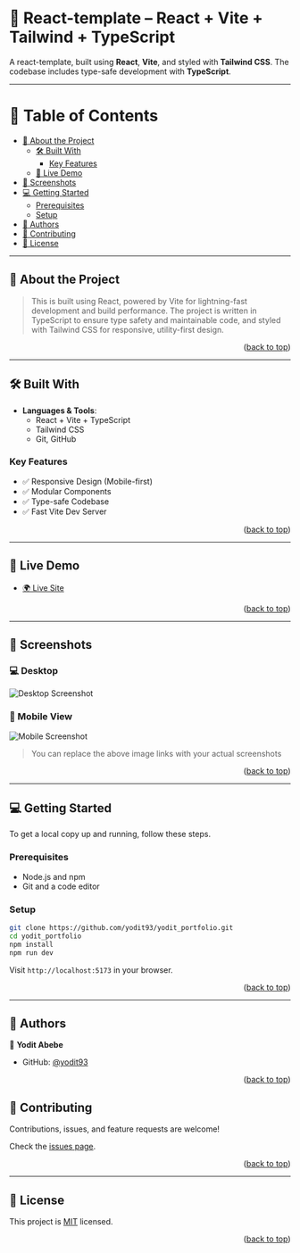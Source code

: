<!-- README TOP -->
<div id="readme-top"></div>

# 🚀 React-template – React + Vite + Tailwind + TypeScript

A react-template, built using **React**, **Vite**, and styled with **Tailwind CSS**. The codebase includes type-safe development with **TypeScript**.

---

<!-- TABLE OF CONTENTS -->

# 📗 Table of Contents

- [📖 About the Project](#about-project)
  - [🛠 Built With](#built-with)
    - [Key Features](#key-features)
  - [🚀 Live Demo](#live-demo)
- [📸 Screenshots](#screenshots)
- [💻 Getting Started](#getting-started)
  - [Prerequisites](#prerequisites)
  - [Setup](#setup)
- [👥 Authors](#authors)
- [🤝 Contributing](#contributing)
- [📝 License](#license)

---

<!-- ABOUT PROJECT -->

## 📖 About the Project <a name="about-project"></a>

> This is built using React, powered by Vite for lightning-fast development and build performance. The project is written in TypeScript to ensure type safety and maintainable code, and styled with Tailwind CSS for responsive, utility-first design.

<p align="right">(<a href="#readme-top">back to top</a>)</p>

---

<!-- BUILT WITH -->

## 🛠 Built With <a name="built-with"></a>

- **Languages & Tools**:
  - React + Vite + TypeScript
  - Tailwind CSS
  - Git, GitHub

### Key Features <a name="key-features"></a>

- ✅ Responsive Design (Mobile-first)
- ✅ Modular Components
- ✅ Type-safe Codebase
- ✅ Fast Vite Dev Server

<p align="right">(<a href="#readme-top">back to top</a>)</p>

---

<!-- LIVE DEMO -->

## 🚀 Live Demo <a name="live-demo"></a>

- [🌍 Live Site]()

<p align="right">(<a href="#readme-top">back to top</a>)</p>

---

<!-- SCREENSHOTS -->

## 📸 Screenshots <a name="screenshots"></a>

### 💻 Desktop

![Desktop Screenshot](./screenshots/home.png)

### 📱 Mobile View

![Mobile Screenshot](./screenshots/mobile.png)

> You can replace the above image links with your actual screenshots

<p align="right">(<a href="#readme-top">back to top</a>)</p>

---

<!-- GETTING STARTED -->

## 💻 Getting Started <a name="getting-started"></a>

To get a local copy up and running, follow these steps.

### Prerequisites <a name="prerequisites"></a>

- Node.js and npm
- Git and a code editor

### Setup <a name="setup"></a>

```bash
git clone https://github.com/yodit93/yodit_portfolio.git
cd yodit_portfolio
npm install
npm run dev
```

Visit `http://localhost:5173` in your browser.

<p align="right">(<a href="#readme-top">back to top</a>)</p>

---

<!-- AUTHORS -->

## 👥 Authors <a name="authors"></a>

👤 **Yodit Abebe**

- GitHub: [@yodit93](https://github.com/yodit93)

<p align="right">(<a href="#readme-top">back to top</a>)</p>


<!-- CONTRIBUTING -->

## 🤝 Contributing <a name="contributing"></a>

Contributions, issues, and feature requests are welcome!

Check the [issues page](https://github.com/yodit93/react-template/issues).

<p align="right">(<a href="#readme-top">back to top</a>)</p>

---



<!-- LICENSE -->

## 📝 License <a name="license"></a>

This project is [MIT](./LICENSE) licensed.

<p align="right">(<a href="#readme-top">back to top</a>)</p>

